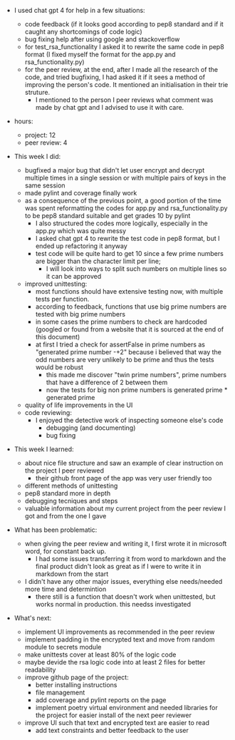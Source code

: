 * I used chat gpt 4 for help in a few situations:
	* code feedback (if it looks good according to pep8 standard and if it caught any shortcomings of code logic)
	* bug fixing help after using google and stackoverflow
	* for test_rsa_functionality I asked it to rewrite the same code in pep8 format (I fixed myself the format for the app.py and rsa_functionality.py)
	* for the peer review, at the end, after I made all the research of the code, and tried bugfixing, I had asked it if it sees a method of improving the person's code. It mentioned an initialisation in their trie struture.
		* I mentioned to the person I peer reviews what comment was made by chat gpt and I advised to use it with care.

* hours:
	* project: 12
	* peer review: 4

* This week I did:
	* bugfixed a major bug that didn't let user encrypt and decrypt multiple times in a single session or with multiple pairs of keys in the same session
	* made pylint and coverage finally work
	* as a consequence of the previous point, a good portion of the time was spent reformatting the codes for app.py and rsa_functionality.py to be pep8 standard suitable and get grades 10 by pylint
		* I also structured the codes more logically, especially in the app.py which was quite messy
		* I asked chat gpt 4 to rewrite the test code in pep8 format, but I ended up refactoring it anyway
		* test code will be quite hard to get 10 since a few prime numbers are bigger than the character limit per line;
			* I will look into ways to split such numbers on multiple lines so it can be approved
	* improved unittesting:
		* most functions should have extensive testing now, with multiple tests per function.
		* according to feedback, functions that use big prime numbers are tested with big prime numbers
		* in some cases the prime numbers to check are hardcoded (googled or found from a website that it is sourced at the end of this document)
		* at first I tried a check for assertFalse in prime numbers as "generated prime number -+2" because i believed that way the odd numbers are very unlikely to be prime and thus the tests would be robust
			* this made me discover "twin prime numbers", prime numbers that have a difference of 2 between them
			* now the tests for big non prime numbers is generated prime * generated prime
	* quality of life improvements in the UI
	* code reviewing:
		* I enjoyed the detective work of inspecting someone else's code
			* debugging (and documenting)
			* bug fixing

* This week I learned:
	* about nice file structure and saw an example of clear instruction on the project I peer reviewed
		* their github front page of the app was very user friendly too
	* different methods of unittesting
	* pep8 standard more in depth
	* debugging tecniques and steps
	* valuable information about my current project from the peer review I got and from the one I gave

* What has been problematic:
	* when giving the peer review and writing it, I first wrote it in microsoft word, for constant back up.
		* I had some issues transferring it from word to markdown and the final product didn't look as great as if I were to write it in markdown from the start
	* I didn't have any other major issues, everything else needs/needed more time and determintion
		* there still is a function that doesn't work when unittested, but works normal in production. this needss investigated
* What's next:
	* implement UI improvements as recommended in the peer review
	* implement padding in the encrypted text and move from random module to secrets module
	* make unittests cover at least 80% of the logic code
	* maybe devide the rsa logic code into at least 2 files for better readability
	* improve github page of the project:
		* better installing instructions
		* file management
		* add coverage and pylint reports on the page
		* implement poetry virtual environment and needed libraries for the project for easier install of the next peer reviewer
	* improve UI such that text and encrypted text are easier to read
		* add text constraints and better feedback to the user
